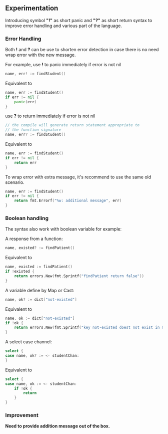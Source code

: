 ## Experimentation ##

Introducing symbol **"!"** as short panic and **"?"** as short return
syntax to improve error handling and various part of the language.

### Error Handling ###

Both **!** and **?** can be use to shorten error detection in case
there is no need wrap error with the new message.

For example, use **!** to panic immediately if error is not nil

```go
name, err! := findStudent()
```

Equivalent to

```go
name, err := findStudent()
if err != nil {
    panic(err)
}
```

use **?** to return immediately if error is not nil

```go
// the compile will generate return statement appropriate to
// the function signature
name, err? := findStudent()
```

Equivalent to

```go
name, err := findStudent()
if err != nil {
    return err
}
```

To wrap error with extra message, it's recommend to use the same old
scenario.

```go
name, err := findStudent()
if err != nil {
    return fmt.Errorf("%w: additional message", err)
}
```

### Boolean handling ###

The syntax also work with boolean variable for example:

A response from a function:
```go
name, existed? := findPatient()
```

Equivalent to

```go
name, existed := findPatient()
if !existed {
    return errors.New(fmt.Sprintf("findPatient return false"))
}
```

A variable define by Map or Cast:
```go
name, ok? := dict["not-existed"]
```

Equivalent to

```go
name, ok := dict["not-existed"]
if !ok {
    return errors.New(fmt.Sprintf("key not-existed doest not exist in map dict"))
}
```

A select case channel:
```go
select {
case name, ok? := <- studentChan:
}
```

Equivalent to

```go
select {
case name, ok := <- studentChan:
    if !ok {
        return
    }
}
```

### Improvement ##

**Need to provide addition message out of the box.**